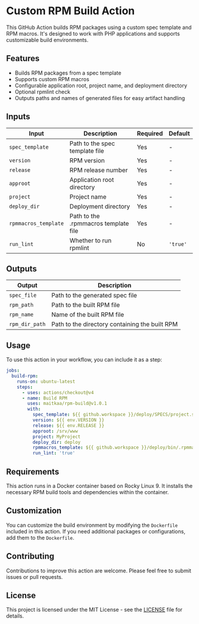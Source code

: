 # Custom RPM Build Action

This GitHub Action builds RPM packages using a custom spec template and RPM macros. It's designed to work with PHP applications and supports customizable build environments.

## Features

- Builds RPM packages from a spec template
- Supports custom RPM macros
- Configurable application root, project name, and deployment directory
- Optional rpmlint check
- Outputs paths and names of generated files for easy artifact handling

## Inputs

| Input | Description | Required | Default |
|-------|-------------|----------|---------|
| `spec_template` | Path to the spec template file | Yes | - |
| `version` | RPM version | Yes | - |
| `release` | RPM release number | Yes | - |
| `approot` | Application root directory | Yes | - |
| `project` | Project name | Yes | - |
| `deploy_dir` | Deployment directory | Yes | - |
| `rpmmacros_template` | Path to the .rpmmacros template file | Yes | - |
| `run_lint` | Whether to run rpmlint | No | `'true'` |

## Outputs

| Output | Description |
|--------|-------------|
| `spec_file` | Path to the generated spec file |
| `rpm_path` | Path to the built RPM file |
| `rpm_name` | Name of the built RPM file |
| `rpm_dir_path` | Path to the directory containing the built RPM |

## Usage

To use this action in your workflow, you can include it as a step:

```yaml
jobs:
  build-rpm:
    runs-on: ubuntu-latest
    steps:
      - uses: actions/checkout@v4
      - name: Build RPM
        uses: maitkaa/rpm-build@v1.0.1
        with:
          spec_template: ${{ github.workspace }}/deploy/SPECS/project.spec-template
          version: ${{ env.VERSION }}
          release: ${{ env.RELEASE }}
          approot: /srv/www
          project: MyProject
          deploy_dir: deploy
          rpmmacros_template: ${{ github.workspace }}/deploy/bin/.rpmmacros-template
          run_lint: 'true'
```

## Requirements

This action runs in a Docker container based on Rocky Linux 9. It installs the necessary RPM build tools and dependencies within the container.

## Customization

You can customize the build environment by modifying the `Dockerfile` included in this action. If you need additional packages or configurations, add them to the `Dockerfile`.

## Contributing

Contributions to improve this action are welcome. Please feel free to submit issues or pull requests.

## License

This project is licensed under the MIT License - see the [LICENSE](LICENSE) file for details.